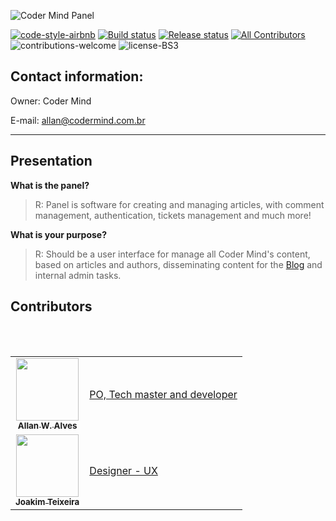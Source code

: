 ![Coder Mind Panel](https://i.imgur.com/Y84oYzJ.png)

[![code-style-airbnb](https://badgen.net/badge/codestyle/airbnb/ff5a5f.svg?icon=airbnb&color=green)](https://github.com/airbnb/javascript)
[![Build status](https://dev.azure.com/codermindproject/Coder%20Mind/_apis/build/status/Production/Panel-production)](https://dev.azure.com/codermindproject/Coder%20Mind/_build/latest?definitionId=5)
[![Release status](https://vsrm.dev.azure.com/codermindproject/_apis/public/Release/badge/2cbdac35-45f6-4fc4-a511-54ecd832b244/4/4)](http://master.codermind.com.br)
[![All Contributors](https://img.shields.io/badge/all_contributors-2-blue.svg?style=flat-square)](#contributors)
![contributions-welcome](https://img.shields.io/badge/contributions-welcome-brightgreen)
![license-BS3](https://img.shields.io/badge/license-BSD%203-green)

## Contact information:

Owner: Coder Mind

E-mail: allan@codermind.com.br
___

## Presentation

**What is the panel?**

> R: Panel is software for creating and managing articles, with comment management, authentication, tickets management and much more!

**What is your purpose?**

> R: Should be a user interface for manage all Coder Mind's content, based on articles and authors, disseminating content for the [Blog](https://codermind.com.br) and internal admin tasks.


## Contributors

<table>
  <tr>
    <td align="center">
      <a href="http://allanalves23.com">
         <img 
              src="https://avatars0.githubusercontent.com/u/27220715?v=4" width="100px;"
              alt=""
         />
         <br />
         <sub>
            <b>Allan W. Alves</b>
         </sub>
      </a>
      <br />
</td>
<td>
    <div>
        <a href="https://github.com/coder-mind-project/panel/commits?author=allanalves23">
          PO, Tech master and developer
        </a>
    </div>
</td>
</tr>
<br/>
<tr>
    <td align="center">
      <a href="https://github.com/JoakimTeixeira">
         <img 
              src="https://avatars0.githubusercontent.com/u/12193814?v=4" width="100px;"
              alt=""
         />
         <br />
         <sub>
            <b>Joakim Teixeira</b>
         </sub>
      </a>
      <br />
</td>
<td>
    <div>
        <a href="https://github.com/coder-mind-project/panel/commits?author=JoakimTeixeira">
          Designer - UX
        </a>
    </div>
</td>
</tr>
<br/>
</table>
